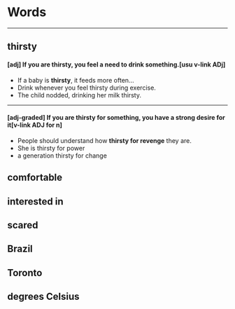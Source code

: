 # Words
---
## thirsty
#### [adj] If you are thirsty, you feel a need to drink something.[usu v-link ADj]
* If a baby is **thirsty**, it feeds more often...
* Drink whenever you feel thirsty during exercise.
* The child nodded, drinking her milk thirsty.
---
#### [adj-graded] If you are thirsty for something, you have a strong desire for it[v-link ADJ for n]
* People should understand how **thirsty for revenge** they are.
* She is thirsty for power
* a generation thirsty for change

## comfortable
## interested in
## scared
## Brazil
## Toronto

## degrees Celsius
